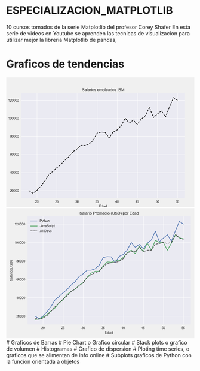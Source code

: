 # ESPECIALIZACION_MATPLOTLIB
10 cursos tomados de la serie Matplotlib del profesor Corey Shafer
En esta serie de videos en Youtube se aprenden las tecnicas de visualizacion
para utilizar mejor la libreria Matplotlib de pandas, 
# Graficos de tendencias
   <img src="plot1.png" width="800" />
    <img src="plot2.png" width="800" />
# Graficos de Barras
# Pie Chart o Grafico circular
# Stack plots o grafico de volumen
# Histogramas
# Grafico de dispersion
# Ploting time series, o graficos que se alimentan de info online
# Subplots graficos de Python con la funcion orientada a objetos
